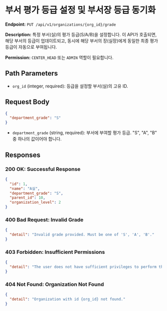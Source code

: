 # 부서 평가 등급 설정 및 부서장 등급 동기화

**Endpoint:** `PUT /api/v1/organizations/{org_id}/grade`

**Description:** 특정 부서(실)의 평가 등급(S/A/B)을 설정합니다. 이 API가 호출되면, 해당 부서의 등급이 업데이트되고, 동시에 해당 부서의 장(실장)에게 동일한 최종 평가 등급이 자동으로 부여됩니다.

**Permission:** `CENTER_HEAD` 또는 `ADMIN` 역할이 필요합니다.

## Path Parameters

-   `org_id` (integer, required): 등급을 설정할 부서(실)의 고유 ID.

## Request Body

```json
{
  "department_grade": "S"
}
```

-   `department_grade` (string, required): 부서에 부여할 평가 등급. "S", "A", "B" 중 하나의 값이어야 합니다.

## Responses

### 200 OK: Successful Response

```json
{
  "id": 1,
  "name": "A실",
  "department_grade": "S",
  "parent_id": 10,
  "organization_level": 2
}
```

### 400 Bad Request: Invalid Grade

```json
{
  "detail": "Invalid grade provided. Must be one of 'S', 'A', 'B'."
}
```

### 403 Forbidden: Insufficient Permissions

```json
{
  "detail": "The user does not have sufficient privileges to perform this action."
}
```

### 404 Not Found: Organization Not Found

```json
{
  "detail": "Organization with id {org_id} not found."
}
```
